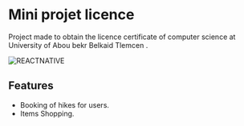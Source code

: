 # Mini projet licence
Project made to obtain the licence certificate of computer science at University of Abou bekr Belkaid Tlemcen .

![REACTNATIVE](https://cdn.buttercms.com/S6sfpy7OT3yBokvhGo09)
## Features

- Booking of hikes for users.
- Items Shopping.
